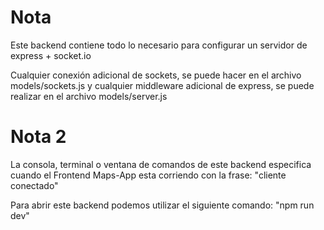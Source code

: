 # Nota
Este backend contiene todo lo necesario para configurar un servidor de express + socket.io

Cualquier conexión adicional de sockets, se puede hacer en el archivo models/sockets.js y cualquier middleware adicional de express, se puede realizar en el archivo models/server.js

# Nota 2
La consola, terminal o ventana de comandos de este backend especifica cuando el Frontend Maps-App esta corriendo con la frase: "cliente conectado"

Para abrir este backend podemos utilizar el siguiente comando: "npm run dev"